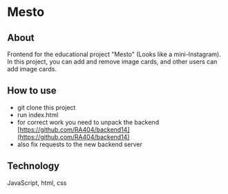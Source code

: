 # Mesto
## About
Frontend for the educational project "Mesto" (Looks like a mini-Instagram). In this project, you can add and remove image cards, and other users can add image cards.
## How to use
- git clone this project
- run index.html
- for correct work you need to unpack the backend [https://github.com/RA404/backend14](https://github.com/RA404/backend14)
- also fix requests to the new backend server
## Technology
JavaScript, html, css
